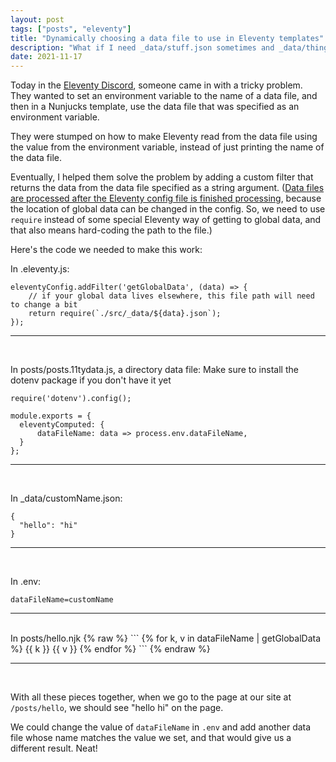 ```yaml
---
layout: post
tags: ["posts", "eleventy"]
title: "Dynamically choosing a data file to use in Eleventy templates"
description: "What if I need _data/stuff.json sometimes and _data/thing.json other times?"
date: 2021-11-17
---
```


Today in the [Eleventy Discord](https://www.11ty.dev/blog/discord/), someone came in with a tricky problem. They wanted to set an environment variable to the name of a data file, and then in a Nunjucks template, use the data file that was specified as an environment variable. 

They were stumped on how to make Eleventy read from the data file using the value from the environment variable, instead of just printing the name of the data file. 

Eventually, I helped them solve the problem by adding a custom filter that returns the data from the data file specified as a string argument. ([Data files are processed after the Eleventy config file is finished processing](https://github.com/11ty/eleventy/issues/1231), because the location of global data can be changed in the config. So, we need to use `require` instead of some special Eleventy way of getting to global data, and that also means hard-coding the path to the file.)

Here's the code we needed to make this work: 

In .eleventy.js:
```
eleventyConfig.addFilter('getGlobalData', (data) => {
    // if your global data lives elsewhere, this file path will need to change a bit
    return require(`./src/_data/${data}.json`);
});
```

<hr />
<br />

In posts/posts.11tydata.js, a directory data file: 
Make sure to install the dotenv package if you don't have it yet
```
require('dotenv').config();

module.exports = {
  eleventyComputed: {
      dataFileName: data => process.env.dataFileName,
  }
};
```

<hr />
<br />

In _data/customName.json:
```
{
  "hello": "hi"
}
```

<hr />
<br />

In .env:

```
dataFileName=customName
```

<hr />
<br />
In posts/hello.njk
{% raw %}
```
{% for k, v in dataFileName | getGlobalData %}
   {{ k }} {{ v }}
{% endfor %}
```
{% endraw %}

<hr />
<br />

With all these pieces together, when we go to the page at our site at `/posts/hello`, we should see "hello hi" on the page.

We could change the value of `dataFileName` in `.env` and add another data file whose name matches the value we set, and that would give us a different result. Neat!

